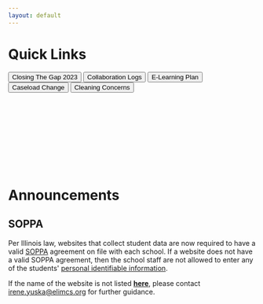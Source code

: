 ```yaml
---
layout: default
---
```


# Quick Links
<a href="files\ClosingTheGap2023ResourceList.pdf"><button class="button button2">Closing The Gap 2023</button></a>
<a href="../Collaboration.html"><button class="button button2">Collaboration Logs</button></a>
<a href="../E-LearningPlan.html"><button class="button button2">E-Learning Plan</button></a>
<a href="https://www.cognitoforms.com/ElimChristianServices/TherapistCaseloadChangeRequest"><button class="button button2">Caseload Change</button></a>
<a href="https://forms.office.com/Pages/ResponsePage.aspx?id=pwtS_qu5xEqOmRJpkXTY4EsU3PasdtRKs8zSpzwhtANUQlY3UDJKVDNQUUhTRjc0N0tOOTJVNVE5Si4u"><button class="button button2">Cleaning Concerns</button></a>
<br><br><br><br><br><br><br><br><br><br>

# Announcements
## SOPPA
Per Illinois law, websites that collect student data are now required to have a valid [SOPPA](https://ltcillinois.org/services/dataprivacy/) agreement on file with each school. If a website does not have a valid SOPPA agreement, then the school staff are not allowed to enter any of the students' [personal identifiable information](https://www.isbe.net/Documents/Personally-Identifiable-Information-Checklist.pdf). 

If the name of the website is not listed [**here**](https://sdpc.a4l.org/district_search.php?state=IL&districtID=10896), please contact [irene.yuska@elimcs.org](irene.yuksa@elimcs.org) for further guidance.



